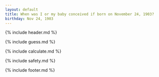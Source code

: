 ```yaml
---
layout: default
title: When was I or my baby conceived if born on November 24, 1903?
birthday: Nov 24, 1903
---
```


{% include header.md %}

{% include guess.md %}

{% include calculate.md %}

{% include safety.md %}

{% include footer.md %}



